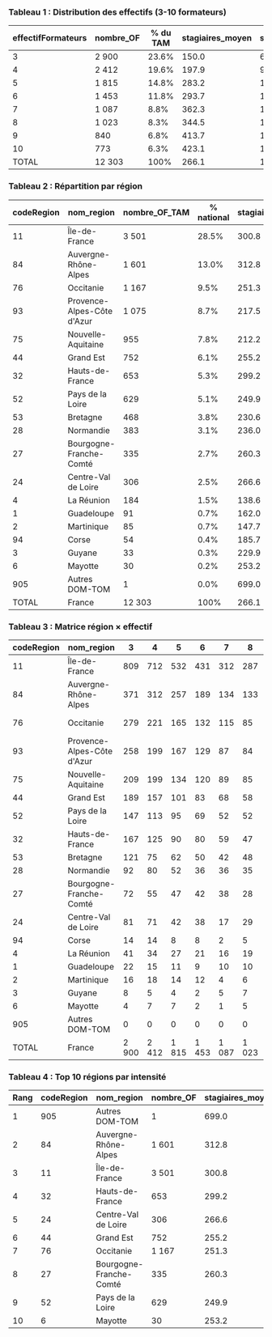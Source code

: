 ### Tableau 1 : Distribution des effectifs (3-10 formateurs)
| effectifFormateurs | nombre_OF | % du TAM | stagiaires_moyen | stagiaires_median | stagiaires_total |
| --- | --- | --- | --- | --- | --- |
| 3 | 2 900 | 23.6% | 150.0 | 68.0 | 435 058 |
| 4 | 2 412 | 19.6% | 197.9 | 90.0 | 477 268 |
| 5 | 1 815 | 14.8% | 283.2 | 115.0 | 513 987 |
| 6 | 1 453 | 11.8% | 293.7 | 137.0 | 426 791 |
| 7 | 1 087 | 8.8% | 362.3 | 153.0 | 393 857 |
| 8 | 1 023 | 8.3% | 344.5 | 167.0 | 352 466 |
| 9 | 840 | 6.8% | 413.7 | 183.0 | 347 536 |
| 10 | 773 | 6.3% | 423.1 | 178.0 | 327 074 |
| TOTAL | 12 303 | 100% | 266.1 | 112.0 | 3 274 037 |

### Tableau 2 : Répartition par région
| codeRegion | nom_region | nombre_OF_TAM | % national | stagiaires_moyen | effectif_moyen |
| --- | --- | --- | --- | --- | --- |
| 11 | Île-de-France | 3 501 | 28.5% | 300.8 | 5.4 |
| 84 | Auvergne-Rhône-Alpes | 1 601 | 13.0% | 312.8 | 5.5 |
| 76 | Occitanie | 1 167 | 9.5% | 251.3 | 5.5 |
| 93 | Provence-Alpes-Côte d'Azur | 1 075 | 8.7% | 217.5 | 5.5 |
| 75 | Nouvelle-Aquitaine | 955 | 7.8% | 212.2 | 5.5 |
| 44 | Grand Est | 752 | 6.1% | 255.2 | 5.4 |
| 32 | Hauts-de-France | 653 | 5.3% | 299.2 | 5.4 |
| 52 | Pays de la Loire | 629 | 5.1% | 249.9 | 5.6 |
| 53 | Bretagne | 468 | 3.8% | 230.6 | 5.6 |
| 28 | Normandie | 383 | 3.1% | 236.0 | 5.5 |
| 27 | Bourgogne-Franche-Comté | 335 | 2.7% | 260.3 | 5.7 |
| 24 | Centre-Val de Loire | 306 | 2.5% | 266.6 | 5.2 |
| 4 | La Réunion | 184 | 1.5% | 138.6 | 5.6 |
| 1 | Guadeloupe | 91 | 0.7% | 162.0 | 5.7 |
| 2 | Martinique | 85 | 0.7% | 147.7 | 5.7 |
| 94 | Corse | 54 | 0.4% | 185.7 | 5.0 |
| 3 | Guyane | 33 | 0.3% | 229.9 | 5.6 |
| 6 | Mayotte | 30 | 0.2% | 253.2 | 5.7 |
| 905 | Autres DOM-TOM | 1 | 0.0% | 699.0 | 9.0 |
| TOTAL | France | 12 303 | 100% | 266.1 | 5.5 |

### Tableau 3 : Matrice région × effectif
| codeRegion | nom_region | 3 | 4 | 5 | 6 | 7 | 8 | 9 | 10 | Total |
| --- | --- | --- | --- | --- | --- | --- | --- | --- | --- | --- |
| 11 | Île-de-France | 809 | 712 | 532 | 431 | 312 | 287 | 211 | 207 | 3 501 |
| 84 | Auvergne-Rhône-Alpes | 371 | 312 | 257 | 189 | 134 | 133 | 105 | 100 | 1 601 |
| 76 | Occitanie | 279 | 221 | 165 | 132 | 115 | 85 | 94 | 76 | 1 167 |
| 93 | Provence-Alpes-Côte d'Azur | 258 | 199 | 167 | 129 | 87 | 84 | 74 | 77 | 1 075 |
| 75 | Nouvelle-Aquitaine | 209 | 199 | 134 | 120 | 89 | 85 | 59 | 60 | 955 |
| 44 | Grand Est | 189 | 157 | 101 | 83 | 68 | 58 | 54 | 42 | 752 |
| 52 | Pays de la Loire | 147 | 113 | 95 | 69 | 52 | 52 | 51 | 50 | 629 |
| 32 | Hauts-de-France | 167 | 125 | 90 | 80 | 59 | 47 | 45 | 40 | 653 |
| 53 | Bretagne | 121 | 75 | 62 | 50 | 42 | 48 | 39 | 31 | 468 |
| 28 | Normandie | 92 | 80 | 52 | 36 | 36 | 35 | 29 | 23 | 383 |
| 27 | Bourgogne-Franche-Comté | 72 | 55 | 47 | 42 | 38 | 28 | 30 | 23 | 335 |
| 24 | Centre-Val de Loire | 81 | 71 | 42 | 38 | 17 | 29 | 12 | 16 | 306 |
| 94 | Corse | 14 | 14 | 8 | 8 | 2 | 5 | 1 | 2 | 54 |
| 4 | La Réunion | 41 | 34 | 27 | 21 | 16 | 19 | 13 | 13 | 184 |
| 1 | Guadeloupe | 22 | 15 | 11 | 9 | 10 | 10 | 10 | 4 | 91 |
| 2 | Martinique | 16 | 18 | 14 | 12 | 4 | 6 | 7 | 8 | 85 |
| 3 | Guyane | 8 | 5 | 4 | 2 | 5 | 7 | 2 | 0 | 33 |
| 6 | Mayotte | 4 | 7 | 7 | 2 | 1 | 5 | 3 | 1 | 30 |
| 905 | Autres DOM-TOM | 0 | 0 | 0 | 0 | 0 | 0 | 1 | 0 | 1 |
| TOTAL | France | 2 900 | 2 412 | 1 815 | 1 453 | 1 087 | 1 023 | 840 | 773 | 12 303 |

### Tableau 4 : Top 10 régions par intensité
| Rang | codeRegion | nom_region | nombre_OF | stagiaires_moyen | ratio_production |
| --- | --- | --- | --- | --- | --- |
| 1 | 905 | Autres DOM-TOM | 1 | 699.0 | 77.67 |
| 2 | 84 | Auvergne-Rhône-Alpes | 1 601 | 312.8 | 57.39 |
| 3 | 11 | Île-de-France | 3 501 | 300.8 | 55.52 |
| 4 | 32 | Hauts-de-France | 653 | 299.2 | 55.42 |
| 5 | 24 | Centre-Val de Loire | 306 | 266.6 | 51.49 |
| 6 | 44 | Grand Est | 752 | 255.2 | 47.45 |
| 7 | 76 | Occitanie | 1 167 | 251.3 | 45.62 |
| 8 | 27 | Bourgogne-Franche-Comté | 335 | 260.3 | 45.58 |
| 9 | 52 | Pays de la Loire | 629 | 249.9 | 44.65 |
| 10 | 6 | Mayotte | 30 | 253.2 | 44.42 |

